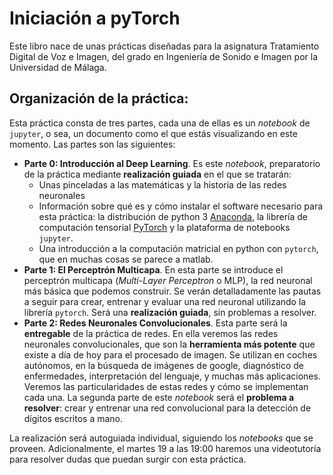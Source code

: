 # Iniciación a pyTorch

Este libro nace de unas prácticas diseñadas para la asignatura Tratamiento Digital de Voz e Imagen, del grado en Ingeniería de Sonido e Imagen por la Universidad de Málaga. 

## Organización de la práctica: 
Esta práctica consta de tres partes, cada una de ellas es un *notebook* de `jupyter`, o sea, un documento como el que estás visualizando en este momento. Las partes son las siguientes: 
* **Parte 0: Introducción al Deep Learning**. Es este *notebook*, preparatorio de la práctica mediante **realización guiada** en el que se tratarán:
    - Unas pinceladas a las matemáticas y la historia de las redes neuronales
    - Información sobre qué es y cómo instalar el software necesario para esta práctica: la distribución de python 3 [Anaconda](https://www.anaconda.com/distribution/), la librería de computación tensorial [PyTorch](https://pytorch.org/get-started/locally/) y la plataforma de notebooks `jupyter`. 
    - Una introducción a la computación matricial en python con `pytorch`, que en muchas cosas se parece a matlab. 
* **Parte 1: El Perceptrón Multicapa**. En esta parte se introduce el perceptrón multicapa (*Multi-Layer Perceptron* o MLP), la red neuronal más básica que podemos construir. Se verán detalladamente las pautas a seguir para crear, entrenar y evaluar una red neuronal utilizando la librería `pytorch`. Será una **realización guiada**, sin problemas a resolver. 
* **Parte 2: Redes Neuronales Convolucionales**. Esta parte será la **entregable** de la práctica de redes. En ella veremos las redes neuronales convolucionales, que son la **herramienta más potente** que existe a día de hoy para el procesado de imagen. Se utilizan en coches autónomos, en la búsqueda de imágenes de google, diagnóstico de enfermedades, interpretación del lenguaje, y muchas más aplicaciones. Veremos las particularidades de estas redes y cómo se implementan cada una. La segunda parte de este *notebook* será el **problema a resolver**: crear y entrenar una red convolucional para la detección de dígitos escritos a mano. 

La realización será autoguiada individual, siguiendo los *notebooks* que se proveen. Adicionalmente, el martes 19 a las 19:00 haremos una videotutoría para resolver dudas que puedan surgir con esta práctica. 